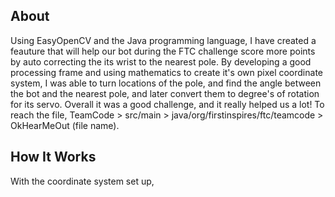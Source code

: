 ## About
Using EasyOpenCV and the Java programming language, I have created a feauture that will help our bot during the FTC challenge score more points by auto correcting the its wrist to the nearest pole. By developing a good processing frame and using mathematics to create it's own pixel coordinate system, I was able to turn locations of the pole, and find the angle between the bot and the nearest pole, and later convert them to degree's of rotation for its servo. Overall it was a good challenge, and it really helped us a lot! To reach the file, TeamCode > src/main > java/org/firstinspires/ftc/teamcode > OkHearMeOut (file name).

## How It Works
With the coordinate system set up, 

